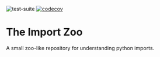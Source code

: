 ![test-suite](https://github.com/Sparrow0hawk/import_zoo/workflows/test-suite/badge.svg)
[![codecov](https://codecov.io/gh/Sparrow0hawk/import_zoo/branch/master/graph/badge.svg)](https://codecov.io/gh/Sparrow0hawk/import_zoo)

# The Import Zoo

A small zoo-like repository for understanding python imports.